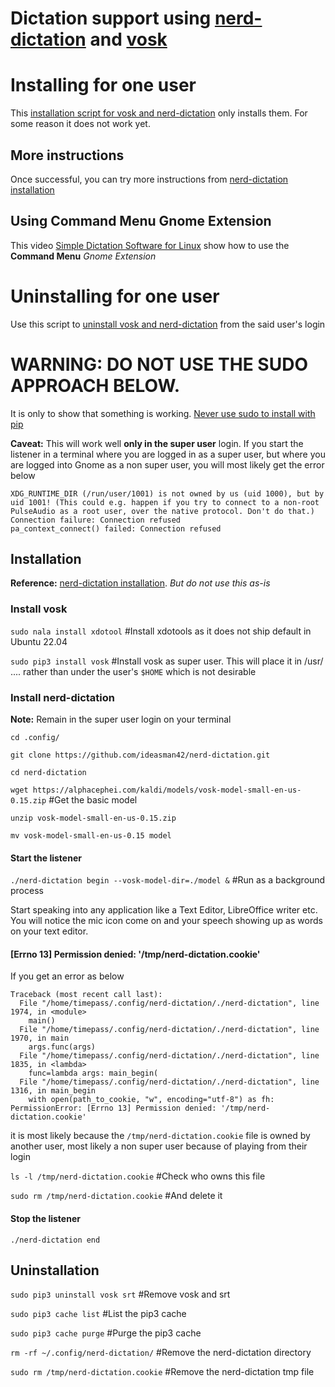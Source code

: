 # Dictation support using [nerd-dictation](https://github.com/ideasman42/nerd-dictation) and [vosk](https://alphacephei.com/vosk/)

# Installing for one user
This [installation script for vosk and nerd-dictation](install%20vosk_nerd-dictation.sh) only installs them. For some reason it does not work yet.

## More instructions
Once successful, you can try more instructions from [nerd-dictation installation](https://github.com/ideasman42/nerd-dictation?tab=readme-ov-file#install)

## Using Command Menu Gnome Extension

This video [Simple Dictation Software for Linux](https://youtu.be/Cw1SESc8sdA) show how to use the **Command Menu** *Gnome Extension*

# Uninstalling for one user
Use this script to [uninstall vosk and nerd-dictation](uninstall%20vosk_nerd-dictation.sh) from the said user's login








# WARNING: DO NOT USE THE SUDO APPROACH BELOW.
It is only to show that something is working. [Never use sudo to install with pip](https://stackoverflow.com/questions/29310688/sudo-pip-install-vs-pip-install-user)

**Caveat:** This will work well **only in the super user** login. If you start the listener in a terminal where you are logged in as a super user, but where you are logged into Gnome as a non super user, you will most likely get the error below

```
XDG_RUNTIME_DIR (/run/user/1001) is not owned by us (uid 1000), but by uid 1001! (This could e.g. happen if you try to connect to a non-root PulseAudio as a root user, over the native protocol. Don't do that.)
Connection failure: Connection refused
pa_context_connect() failed: Connection refused
```

## Installation

**Reference:** [nerd-dictation installation](https://github.com/ideasman42/nerd-dictation?tab=readme-ov-file#install). *But do not use this as-is*

### Install vosk
`sudo nala install xdotool` #Install xdotools as it does not ship default in Ubuntu 22.04

`sudo pip3 install vosk` #Install vosk as super user. This will place it in /usr/ .... rather than under the user's `$HOME` which is not desirable

 ### Install nerd-dictation

 **Note:** Remain in the super user login on your terminal
 
`cd .config/`

`git clone https://github.com/ideasman42/nerd-dictation.git`

`cd nerd-dictation`

`wget https://alphacephei.com/kaldi/models/vosk-model-small-en-us-0.15.zip` #Get the basic model

`unzip vosk-model-small-en-us-0.15.zip`

`mv vosk-model-small-en-us-0.15 model`

#### Start the listener
 
`./nerd-dictation begin --vosk-model-dir=./model &` #Run as a background process

Start speaking into any application like a Text Editor, LibreOffice writer etc. You will notice the mic icon come on and your speech showing up as words on your text editor.

#### [Errno 13] Permission denied: '/tmp/nerd-dictation.cookie'

If you get an error as below
```
Traceback (most recent call last):
  File "/home/timepass/.config/nerd-dictation/./nerd-dictation", line 1974, in <module>
    main()
  File "/home/timepass/.config/nerd-dictation/./nerd-dictation", line 1970, in main
    args.func(args)
  File "/home/timepass/.config/nerd-dictation/./nerd-dictation", line 1835, in <lambda>
    func=lambda args: main_begin(
  File "/home/timepass/.config/nerd-dictation/./nerd-dictation", line 1316, in main_begin
    with open(path_to_cookie, "w", encoding="utf-8") as fh:
PermissionError: [Errno 13] Permission denied: '/tmp/nerd-dictation.cookie'
```
it is most likely because the `/tmp/nerd-dictation.cookie` file is owned by another user, most likely a non super user because of playing from their login

`ls -l /tmp/nerd-dictation.cookie` #Check who owns this file

`sudo rm /tmp/nerd-dictation.cookie` #And delete it

#### Stop the listener

`./nerd-dictation end`

## Uninstallation

`sudo pip3 uninstall vosk srt` #Remove vosk and srt

`sudo pip3 cache list` #List the pip3 cache

`sudo pip3 cache purge` #Purge the pip3 cache

`rm -rf ~/.config/nerd-dictation/` #Remove the nerd-dictation directory

`sudo rm /tmp/nerd-dictation.cookie` #Remove the nerd-dictation tmp file



